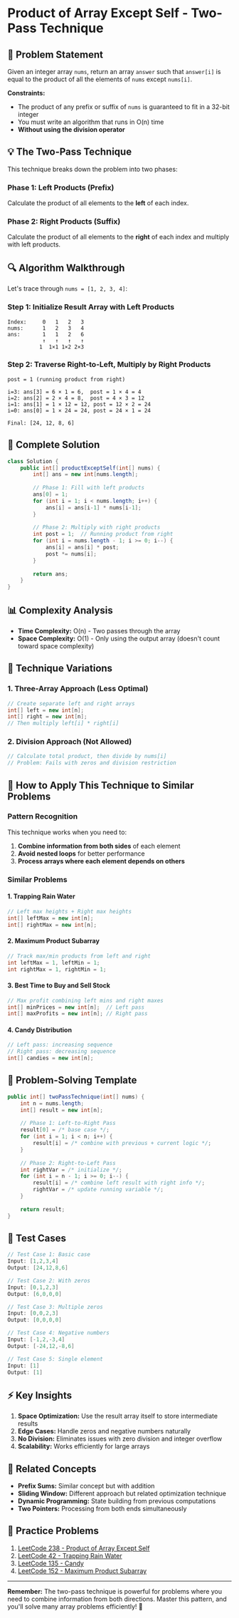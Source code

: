 # Product of Array Except Self - Two-Pass Technique

## 🎯 Problem Statement

Given an integer array `nums`, return an array `answer` such that `answer[i]` is equal to the product of all the elements of `nums` except `nums[i]`.

**Constraints:**
- The product of any prefix or suffix of `nums` is guaranteed to fit in a 32-bit integer
- You must write an algorithm that runs in O(n) time
- **Without using the division operator**

## 💡 The Two-Pass Technique

This technique breaks down the problem into two phases:

### Phase 1: Left Products (Prefix)
Calculate the product of all elements to the **left** of each index.

### Phase 2: Right Products (Suffix) 
Calculate the product of all elements to the **right** of each index and multiply with left products.

## 🔍 Algorithm Walkthrough

Let's trace through `nums = [1, 2, 3, 4]`:

### Step 1: Initialize Result Array with Left Products
```
Index:     0   1   2   3
nums:      1   2   3   4
ans:       1   1   2   6
           ↑   ↑   ↑   ↑
          1  1×1 1×2 2×3
```

### Step 2: Traverse Right-to-Left, Multiply by Right Products
```
post = 1 (running product from right)

i=3: ans[3] = 6 × 1 = 6,  post = 1 × 4 = 4
i=2: ans[2] = 2 × 4 = 8,  post = 4 × 3 = 12  
i=1: ans[1] = 1 × 12 = 12, post = 12 × 2 = 24
i=0: ans[0] = 1 × 24 = 24, post = 24 × 1 = 24

Final: [24, 12, 8, 6]
```

## 🚀 Complete Solution

```java
class Solution {
    public int[] productExceptSelf(int[] nums) {
        int[] ans = new int[nums.length];
        
        // Phase 1: Fill with left products
        ans[0] = 1;
        for (int i = 1; i < nums.length; i++) {
            ans[i] = ans[i-1] * nums[i-1];
        }
        
        // Phase 2: Multiply with right products
        int post = 1;  // Running product from right
        for (int i = nums.length - 1; i >= 0; i--) {
            ans[i] = ans[i] * post;
            post *= nums[i];
        }
        
        return ans;
    }
}
```

## 📊 Complexity Analysis

- **Time Complexity:** O(n) - Two passes through the array
- **Space Complexity:** O(1) - Only using the output array (doesn't count toward space complexity)

## 🎨 Technique Variations

### 1. Three-Array Approach (Less Optimal)
```java
// Create separate left and right arrays
int[] left = new int[n];
int[] right = new int[n];
// Then multiply left[i] * right[i]
```

### 2. Division Approach (Not Allowed)
```java
// Calculate total product, then divide by nums[i]
// Problem: Fails with zeros and division restriction
```

## 🔧 How to Apply This Technique to Similar Problems

### Pattern Recognition
This technique works when you need to:
1. **Combine information from both sides** of each element
2. **Avoid nested loops** for better performance
3. **Process arrays where each element depends on others**

### Similar Problems

#### 1. **Trapping Rain Water**
```java
// Left max heights + Right max heights
int[] leftMax = new int[n];
int[] rightMax = new int[n];
```

#### 2. **Maximum Product Subarray**
```java
// Track max/min products from left and right
int leftMax = 1, leftMin = 1;
int rightMax = 1, rightMin = 1;
```

#### 3. **Best Time to Buy and Sell Stock**
```java
// Max profit combining left mins and right maxes
int[] minPrices = new int[n];  // Left pass
int[] maxProfits = new int[n]; // Right pass
```

#### 4. **Candy Distribution**
```java
// Left pass: increasing sequence
// Right pass: decreasing sequence
int[] candies = new int[n];
```

## 🎯 Problem-Solving Template

```java
public int[] twoPassTechnique(int[] nums) {
    int n = nums.length;
    int[] result = new int[n];
    
    // Phase 1: Left-to-Right Pass
    result[0] = /* base case */;
    for (int i = 1; i < n; i++) {
        result[i] = /* combine with previous + current logic */;
    }
    
    // Phase 2: Right-to-Left Pass  
    int rightVar = /* initialize */;
    for (int i = n - 1; i >= 0; i--) {
        result[i] = /* combine left result with right info */;
        rightVar = /* update running variable */;
    }
    
    return result;
}
```

## 🧪 Test Cases

```java
// Test Case 1: Basic case
Input: [1,2,3,4]
Output: [24,12,8,6]

// Test Case 2: With zeros
Input: [0,1,2,3]
Output: [6,0,0,0]

// Test Case 3: Multiple zeros
Input: [0,0,2,3]
Output: [0,0,0,0]

// Test Case 4: Negative numbers
Input: [-1,2,-3,4]
Output: [-24,12,-8,6]

// Test Case 5: Single element
Input: [1]
Output: [1]
```

## ⚡ Key Insights

1. **Space Optimization:** Use the result array itself to store intermediate results
2. **Edge Cases:** Handle zeros and negative numbers naturally
3. **No Division:** Eliminates issues with zero division and integer overflow
4. **Scalability:** Works efficiently for large arrays

## 🔗 Related Concepts

- **Prefix Sums:** Similar concept but with addition
- **Sliding Window:** Different approach but related optimization technique  
- **Dynamic Programming:** State building from previous computations
- **Two Pointers:** Processing from both ends simultaneously

## 💪 Practice Problems

1. [LeetCode 238 - Product of Array Except Self](https://leetcode.com/problems/product-of-array-except-self/)
2. [LeetCode 42 - Trapping Rain Water](https://leetcode.com/problems/trapping-rain-water/)
3. [LeetCode 135 - Candy](https://leetcode.com/problems/candy/)
4. [LeetCode 152 - Maximum Product Subarray](https://leetcode.com/problems/maximum-product-subarray/)

---

**Remember:** The two-pass technique is powerful for problems where you need to combine information from both directions. Master this pattern, and you'll solve many array problems efficiently! 🎉
